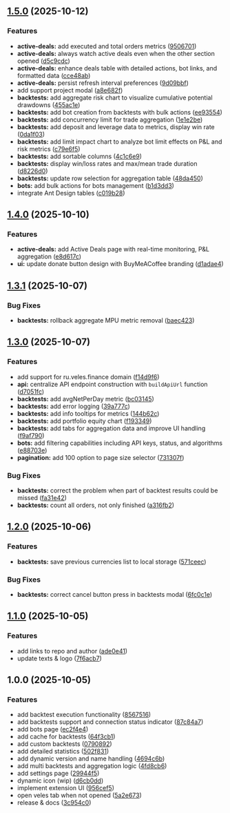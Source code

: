 ## [1.5.0](https://github.com/de-don/veles-tools/compare/v1.4.0...v1.5.0) (2025-10-12)

### Features

* **active-deals:** add executed and total orders metrics ([9506701](https://github.com/de-don/veles-tools/commit/9506701205007fedeaad9e134fc154c95b625c89))
* **active-deals:** always watch active deals even when the other section opened ([d5c9cdc](https://github.com/de-don/veles-tools/commit/d5c9cdc87aa7876e394818709190e288179a737f))
* **active-deals:** enhance deals table with detailed actions, bot links, and formatted data ([cce48ab](https://github.com/de-don/veles-tools/commit/cce48ab336e2153f9c24bb326bd5c726dca8d716))
* **active-deals:** persist refresh interval preferences ([9d09bbf](https://github.com/de-don/veles-tools/commit/9d09bbf91ba645f21ba34f07fe753fc7e010b35b))
* add support project modal ([a8e682f](https://github.com/de-don/veles-tools/commit/a8e682fd4a7fc1fd960c52f6dc9782db784eedb0))
* **backtests:** add aggregate risk chart to visualize cumulative potential drawdowns ([455ac1e](https://github.com/de-don/veles-tools/commit/455ac1ec2d02e55f9ffe86861229dde2e79c1098))
* **backtests:** add bot creation from backtests with bulk actions ([ee93554](https://github.com/de-don/veles-tools/commit/ee93554b8043a6d0b219731aa0e2c3f7ea906f88))
* **backtests:** add concurrency limit for trade aggregation ([1e1e2be](https://github.com/de-don/veles-tools/commit/1e1e2bef9f1d92c8241db8b6d5112b15405f40ad))
* **backtests:** add deposit and leverage data to metrics, display win rate ([0da1f03](https://github.com/de-don/veles-tools/commit/0da1f033ac22d1318cad282e158927905736370f))
* **backtests:** add limit impact chart to analyze bot limit effects on P&L and risk metrics ([c79e6f5](https://github.com/de-don/veles-tools/commit/c79e6f53a7b805c81341e4bdb4408f8297c090ae))
* **backtests:** add sortable columns ([4c1c6e9](https://github.com/de-don/veles-tools/commit/4c1c6e9d23bc77333d8238ff3346dbb5a02df59f))
* **backtests:** display win/loss rates and max/mean trade duration ([d8226d0](https://github.com/de-don/veles-tools/commit/d8226d002e95a5307874f5bfe4276fa7d4fe856a))
* **backtests:** update row selection for aggregation table ([48da450](https://github.com/de-don/veles-tools/commit/48da450ffc20bc1bd44ec63b411cd1d2e5e62cd1))
* **bots:** add bulk actions for bots management ([b1d3dd3](https://github.com/de-don/veles-tools/commit/b1d3dd3ab57e10befdc3f3ad13f69933ebe733d0))
* integrate Ant Design tables ([c019b28](https://github.com/de-don/veles-tools/commit/c019b280f02df328da2d6e2515cf619ac1af50e6))

## [1.4.0](https://github.com/de-don/veles-tools/compare/v1.3.1...v1.4.0) (2025-10-10)

### Features

* **active-deals:** add Active Deals page with real-time monitoring, P&L aggregation ([e8d617c](https://github.com/de-don/veles-tools/commit/e8d617cec81744dd5206e4848a185af0f83aebd3))
* **ui:** update donate button design with BuyMeACoffee branding ([d1adae4](https://github.com/de-don/veles-tools/commit/d1adae417981a6b95a8636a2394f82147b94d913))

## [1.3.1](https://github.com/de-don/veles-tools/compare/v1.3.0...v1.3.1) (2025-10-07)

### Bug Fixes

* **backtests:** rollback aggregate MPU metric removal ([baec423](https://github.com/de-don/veles-tools/commit/baec4239b25c56ab7c93df6e4b3bf143eb601159))

## [1.3.0](https://github.com/de-don/veles-tools/compare/v1.2.0...v1.3.0) (2025-10-07)

### Features

* add support for ru.veles.finance domain ([f14d9f6](https://github.com/de-don/veles-tools/commit/f14d9f60232afa19aca3da7c26d6889e2ab204f0))
* **api:** centralize API endpoint construction with `buildApiUrl` function ([d7051fc](https://github.com/de-don/veles-tools/commit/d7051fc748a781d52c4c524e388c689de2d32a63))
* **backtests:** add avgNetPerDay metric ([bc03145](https://github.com/de-don/veles-tools/commit/bc03145655bcddbec54d0fa030e28a0db7e13545))
* **backtests:** add error logging ([39a777c](https://github.com/de-don/veles-tools/commit/39a777ca7d06fd29db568d6fedad13cec26da117))
* **backtests:** add info tooltips for metrics ([144b62c](https://github.com/de-don/veles-tools/commit/144b62c13e1a381d28df826ed349ec06777a0bbf))
* **backtests:** add portfolio equity chart ([f193349](https://github.com/de-don/veles-tools/commit/f193349e6db929310a8a5661a494aaab19b17c09))
* **backtests:** add tabs for aggregation data and improve UI handling ([f9af790](https://github.com/de-don/veles-tools/commit/f9af790699ec31dc7363b63235645b529fc8f47e))
* **bots:** add filtering capabilities including API keys, status, and algorithms ([e88703e](https://github.com/de-don/veles-tools/commit/e88703e5853a13c5cc2664392850624f4a4f303e))
* **pagination:** add 100 option to page size selector ([731307f](https://github.com/de-don/veles-tools/commit/731307ff7e4afa1bee9821011c008edadec89291))

### Bug Fixes

* **backtests:** correct the problem when part of backtest results could be missed ([fa31e42](https://github.com/de-don/veles-tools/commit/fa31e420953cd9ad0c1e9cf0418364afb4b6143f))
* **backtests:** count all orders, not only finished ([a316fb2](https://github.com/de-don/veles-tools/commit/a316fb2a33c2508628006a31ec64f7f70ea16603))

## [1.2.0](https://github.com/de-don/veles-tools/compare/v1.1.0...v1.2.0) (2025-10-06)

### Features

* **backtests:** save previous currencies list to local storage ([571ceec](https://github.com/de-don/veles-tools/commit/571ceec8d51083194aa1f235fe01615d9a6a236a))

### Bug Fixes

* **backtests:** correct cancel button press in backtests modal ([6fc0c1e](https://github.com/de-don/veles-tools/commit/6fc0c1e59f3a05b8e91cc9751383e1fd4d526d48))

## [1.1.0](https://github.com/de-don/veles-tools/compare/v1.0.0...v1.1.0) (2025-10-05)

### Features

* add links to repo and author ([ade0e41](https://github.com/de-don/veles-tools/commit/ade0e4159454014c0881d234fce32f291baa9ffc))
* update texts & logo ([7f6acb7](https://github.com/de-don/veles-tools/commit/7f6acb7361390aabd064c57576add8118c2337b1))

## 1.0.0 (2025-10-05)

### Features

* add backtest execution functionality ([8567516](https://github.com/de-don/veles-tools/commit/85675165b84e63a6eecf99fabcec7b84dc2a5b10))
* add backtests support and connection status indicator ([87c84a7](https://github.com/de-don/veles-tools/commit/87c84a722a73aade587f88025cd99ce2b20f6a15))
* add bots page ([ec2f4e4](https://github.com/de-don/veles-tools/commit/ec2f4e4114b8224822170ecb1fb617e9996426d5))
* add cache for backtests ([64f3cb1](https://github.com/de-don/veles-tools/commit/64f3cb145dc80e7bdad1f9d8e89894a828ff49a5))
* add custom backtests ([0790892](https://github.com/de-don/veles-tools/commit/0790892e24499554dd67cd4c761336a54ec0dfd1))
* add detailed statistics ([502f831](https://github.com/de-don/veles-tools/commit/502f831860e9651606d49cf7a5a18a9e9219a2e3))
* add dynamic version and name handling ([4694c6b](https://github.com/de-don/veles-tools/commit/4694c6b8377f17abfe5a98924d0e9df6f585a8ea))
* add multi backtests and aggregation logic ([4fd8cb6](https://github.com/de-don/veles-tools/commit/4fd8cb6086125dbabe82c5129737ab5a7e7c01a1))
* add settings page ([29944f5](https://github.com/de-don/veles-tools/commit/29944f5f368f8130c84102bd125660ecafa121ff))
* dynamic icon (wip) ([d6cb0dd](https://github.com/de-don/veles-tools/commit/d6cb0dd394ca4c1d205cf760346a887a3046e4f0))
* implement extension UI ([956cef5](https://github.com/de-don/veles-tools/commit/956cef5606f2225a620c0816d2c3a79315f99ba1))
* open veles tab when not opened ([5a2e673](https://github.com/de-don/veles-tools/commit/5a2e673592a99b56338ed43a218557997b8ac96a))
* release & docs ([3c954c0](https://github.com/de-don/veles-tools/commit/3c954c0c0a0151c3b3a47c23c03286159c852b3c))
